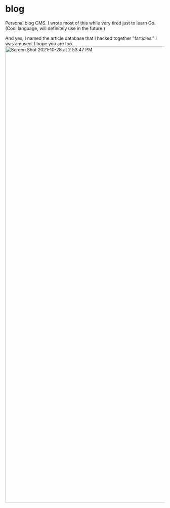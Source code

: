 # blog
Personal blog CMS. I wrote most of this while very tired just to learn Go. (Cool language, will definitely use in the future.)

And yes, I named the article database that I hacked together "farticles." I was amused. I hope you are too.
<img width="1436" alt="Screen Shot 2021-10-28 at 2 53 47 PM" src="https://user-images.githubusercontent.com/36574215/139317845-06c96ca4-8b8e-4986-9f94-bcf56c68c22f.png">
